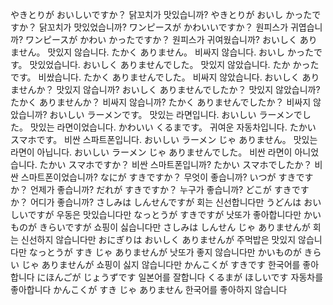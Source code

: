 やきとりが おいしいですか？	닭꼬치가 맛있습니까?
やきとりが おいし かったですか？	닭꼬치가 맛있었습니까?
ワンピースが かわいいですか？	원피스가 귀엽습니까?
ワンピースが かわい かったですか？	원피스가 귀여웠습니까?
おいしく ありません。	맛있지 않습니다.
たかく ありません。	비싸지 않습니다.
おいし かったです。	맛있었습니다.
おいしく ありませんでした。	맛있지 않았습니다.
たか かったです。	비쌌습니다.
たかく ありませんでした。	비싸지 않았습니다.
おいしく ありませんか？	맛있지 않습니까?
おいしく ありませんでしたか？	맛있지 않았습니까?
たかく ありませんか？	비싸지 않습니까?
たかく ありませんでしたか？	비싸지 않았습니까?
おいしい ラーメンです。	맛있는 라면입니다.
おいしい ラーメンでした。	맛있는 라면이었습니다.
かわいい くるまです。	귀여운 자동차입니다.
たかい スマホです。	비싼 스파트폰입니다.
おいしい ラーメン じゃ ありません。	맛있는 라면이 아닙니다.
おいしい ラーメン じゃ ありませんでした。	비싼 라면이 아니었습니다.
たかい スマホですか？	비싼 스마트폰입니까?
たかい スマホでしたか？	비싼 스마트폰이었습니까?
なにが すきですか？	무엇이 좋습니까?
いつが すきですか？	언제가 좋습니까?
だれが すきですか？	누구가 좋습니까?
どこが すきですか？	어디가 좋습니까?
さしみは しんせんですが	회는 신선합니다만
うどんは おいしいですが	우동은 맛있습니다만
なっとうが すきですが	낫또가 좋아합니다만
かいものが きらいですが	쇼핑이 싫습니다만
さしみは しんせん じゃ ありませんが	회는 신선하지 않습니다만
おにぎりは おいしく ありませんが	주먹밥은 맛있지 않습니다만
なっとうが すき じゃ ありませんが	낫또가 좋지 않습니다만
かいものが きらい じゃ ありませんが	쇼핑이 싫지 않습니다만
かんこくが すきです	한국어를 좋아합니다
にほんごが じょうずです	일본어를 잘합니다
くるまが ほしいです	자동차를 좋아합니다
かんこくが すき じゃ ありません	한국어를 좋아하지 않습니다
